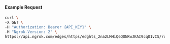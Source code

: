 <!-- Code generated for API Clients. DO NOT EDIT. -->

#### Example Request

```bash
curl \
-X GET \
-H "Authorization: Bearer {API_KEY}" \
-H "Ngrok-Version: 2" \
https://api.ngrok.com/edges/https/edghts_2na2LMHiQ6QONKwJKAI9cqO1vCS/routes/edghtsrt_2na2LMmAGk6iUtl4pbj61iQouw0/request_headers
```
